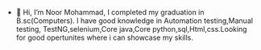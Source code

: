 - 👋 Hi, I’m Noor Mohammad,
I completed my graduation in B.sc(Computers).
I have good knowledge in Automation testing,Manual testing,
TestNG,selenium,Core java,Core python,sql,Html,css.Looking for good opertunites where i can showcase my skills.

<!---
noorgangavaram/noorgangavaram is a ✨ special ✨ repository because its `README.md` (this file) appears on your GitHub profile.
You can click the Preview link to take a look at your changes.
--->
